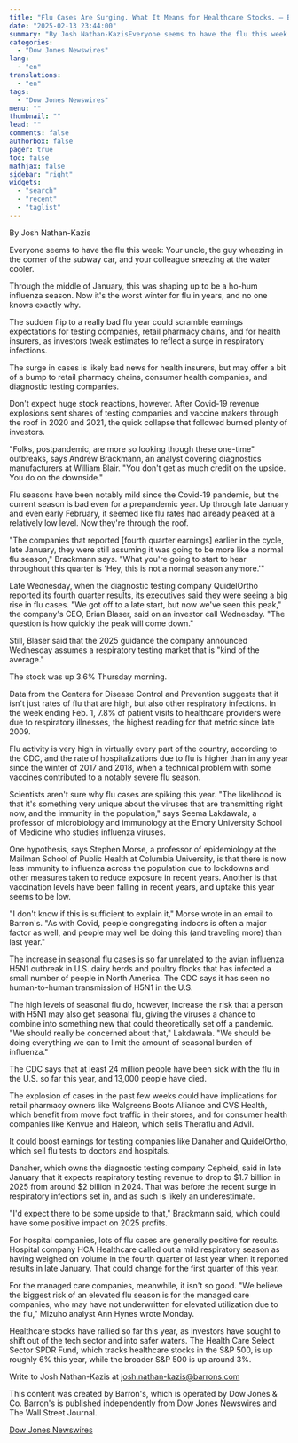 ```yaml
---
title: "Flu Cases Are Surging. What It Means for Healthcare Stocks. — Barrons.com"
date: "2025-02-13 23:44:00"
summary: "By Josh Nathan-KazisEveryone seems to have the flu this week: Your uncle, the guy wheezing in the corner of the subway car, and your colleague sneezing at the water cooler.Through the middle of January, this was shaping up to be a ho-hum influenza season. Now it's the worst winter for..."
categories:
  - "Dow Jones Newswires"
lang:
  - "en"
translations:
  - "en"
tags:
  - "Dow Jones Newswires"
menu: ""
thumbnail: ""
lead: ""
comments: false
authorbox: false
pager: true
toc: false
mathjax: false
sidebar: "right"
widgets:
  - "search"
  - "recent"
  - "taglist"
---
```


By Josh Nathan-Kazis

Everyone seems to have the flu this week: Your uncle, the guy wheezing in the corner of the subway car, and your colleague sneezing at the water cooler.

Through the middle of January, this was shaping up to be a ho-hum influenza season. Now it's the worst winter for flu in years, and no one knows exactly why.

The sudden flip to a really bad flu year could scramble earnings expectations for testing companies, retail pharmacy chains, and for health insurers, as investors tweak estimates to reflect a surge in respiratory infections.

The surge in cases is likely bad news for health insurers, but may offer a bit of a bump to retail pharmacy chains, consumer health companies, and diagnostic testing companies.

Don't expect huge stock reactions, however. After Covid-19 revenue explosions sent shares of testing companies and vaccine makers through the roof in 2020 and 2021, the quick collapse that followed burned plenty of investors.

"Folks, postpandemic, are more so looking though these one-time" outbreaks, says Andrew Brackmann, an analyst covering diagnostics manufacturers at William Blair. "You don't get as much credit on the upside. You do on the downside."

Flu seasons have been notably mild since the Covid-19 pandemic, but the current season is bad even for a prepandemic year. Up through late January and even early February, it seemed like flu rates had already peaked at a relatively low level. Now they're through the roof.

"The companies that reported [fourth quarter earnings] earlier in the cycle, late January, they were still assuming it was going to be more like a normal flu season," Brackmann says. "What you're going to start to hear throughout this quarter is 'Hey, this is not a normal season anymore.'"

Late Wednesday, when the diagnostic testing company QuidelOrtho reported its fourth quarter results, its executives said they were seeing a big rise in flu cases. "We got off to a late start, but now we've seen this peak," the company's CEO, Brian Blaser, said on an investor call Wednesday. "The question is how quickly the peak will come down."

Still, Blaser said that the 2025 guidance the company announced Wednesday assumes a respiratory testing market that is "kind of the average."

The stock was up 3.6% Thursday morning.

Data from the Centers for Disease Control and Prevention suggests that it isn't just rates of flu that are high, but also other respiratory infections. In the week ending Feb. 1, 7.8% of patient visits to healthcare providers were due to respiratory illnesses, the highest reading for that metric since late 2009.

Flu activity is very high in virtually every part of the country, according to the CDC, and the rate of hospitalizations due to flu is higher than in any year since the winter of 2017 and 2018, when a technical problem with some vaccines contributed to a notably severe flu season.

Scientists aren't sure why flu cases are spiking this year. "The likelihood is that it's something very unique about the viruses that are transmitting right now, and the immunity in the population," says Seema Lakdawala, a professor of microbiology and immunology at the Emory University School of Medicine who studies influenza viruses.

One hypothesis, says Stephen Morse, a professor of epidemiology at the Mailman School of Public Health at Columbia University, is that there is now less immunity to influenza across the population due to lockdowns and other measures taken to reduce exposure in recent years. Another is that vaccination levels have been falling in recent years, and uptake this year seems to be low.

"I don't know if this is sufficient to explain it," Morse wrote in an email to Barron's. "As with Covid, people congregating indoors is often a major factor as well, and people may well be doing this (and traveling more) than last year."

The increase in seasonal flu cases is so far unrelated to the avian influenza H5N1 outbreak in U.S. dairy herds and poultry flocks that has infected a small number of people in North America. The CDC says it has seen no human-to-human transmission of H5N1 in the U.S.

The high levels of seasonal flu do, however, increase the risk that a person with H5N1 may also get seasonal flu, giving the viruses a chance to combine into something new that could theoretically set off a pandemic. "We should really be concerned about that," Lakdawala. "We should be doing everything we can to limit the amount of seasonal burden of influenza."

The CDC says that at least 24 million people have been sick with the flu in the U.S. so far this year, and 13,000 people have died.

The explosion of cases in the past few weeks could have implications for retail pharmacy owners like Walgreens Boots Alliance and CVS Health, which benefit from move foot traffic in their stores, and for consumer health companies like Kenvue and Haleon, which sells Theraflu and Advil.

It could boost earnings for testing companies like Danaher and QuidelOrtho, which sell flu tests to doctors and hospitals.

Danaher, which owns the diagnostic testing company Cepheid, said in late January that it expects respiratory testing revenue to drop to $1.7 billion in 2025 from around $2 billion in 2024. That was before the recent surge in respiratory infections set in, and as such is likely an underestimate.

"I'd expect there to be some upside to that," Brackmann said, which could have some positive impact on 2025 profits.

For hospital companies, lots of flu cases are generally positive for results. Hospital company HCA Healthcare called out a mild respiratory season as having weighed on volume in the fourth quarter of last year when it reported results in late January. That could change for the first quarter of this year.

For the managed care companies, meanwhile, it isn't so good. "We believe the biggest risk of an elevated flu season is for the managed care companies, who may have not underwritten for elevated utilization due to the flu," Mizuho analyst Ann Hynes wrote Monday.

Healthcare stocks have rallied so far this year, as investors have sought to shift out of the tech sector and into safer waters. The Health Care Select Sector SPDR Fund, which tracks healthcare stocks in the S&P 500, is up roughly 6% this year, while the broader S&P 500 is up around 3%.

Write to Josh Nathan-Kazis at josh.nathan-kazis@barrons.com

This content was created by Barron's, which is operated by Dow Jones & Co. Barron's is published independently from Dow Jones Newswires and The Wall Street Journal.

[Dow Jones Newswires](https://www.tradingview.com/news/DJN_DN20250213011364:0/)
